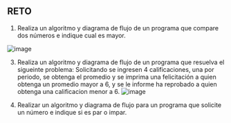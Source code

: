## RETO
1. Realiza un algoritmo y diagrama de flujo de un programa que compare dos números e indique cual es mayor.

![image](https://user-images.githubusercontent.com/101481181/160203018-27ad1770-61d8-4218-bc4b-eec561bde4c6.png)


3. Realiza un algoritmo y diagrama de flujo de un programa que resuelva el sigueinte problema: Solicitando se ingresen 4 calificaciones, una por periodo, se obtenga el promedio y se imprima una felicitación a quien obtenga un promedio mayor a 6, y se le informe ha reprobado a quien obtenga una calificacion menor a 6.
![image](https://user-images.githubusercontent.com/101481181/160206531-8d845dea-4df0-45fb-8fbc-6aacab873e2c.png)


5. Realizar un algoritmo y diagrama de flujo para un programa que solicite un número e indique si es par o impar.
